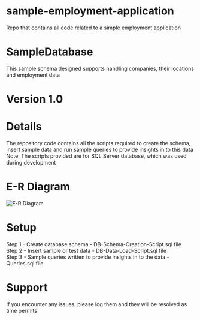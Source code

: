 # sample-employment-application
Repo that contains all code related to a simple employment application

# SampleDatabase
This sample schema designed supports handling companies, their locations and employment data

# Version 1.0

# Details
The repository code contains all the scripts required to create the schema, insert sample data and run sample queries to provide insights in to this data
Note: The scripts provided are for SQL Server database, which was used during development

# E-R Diagram
![E-R Diagram](https://github.com/npmandhada/sample-employment-application/blob/master/E-R-Diagram.PNG)

# Setup 
Step 1 - Create database schema - DB-Schema-Creation-Script.sql file <br />
Step 2 - Insert sample or test data - DB-Data-Load-Script.sql file <br />
Step 3 - Sample queries written to provide insights in to the data - Queries.sql file <br />

# Support
If you encounter any issues, please log them and they will be resolved as time permits

